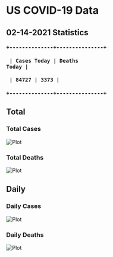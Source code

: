 # US COVID-19 Data
## 02-14-2021 Statistics
#### <pre> +--------------+---------------+ </pre>
#### <pre> | Cases Today  |  Deaths Today | </pre>
#### <pre> | 84727        |  3373         | </pre>
#### <pre> +--------------+---------------+ </pre>
## Total

### Total Cases
![Plot](https://github.com/drebrb/covid-19-data/blob/master/plots/US_Total_COVID-19_Cases.png)

### Total Deaths
![Plot](https://github.com/drebrb/covid-19-data/blob/master/plots/US_Total_COVID-19_Deaths.png)


## Daily 

### Daily Cases
![Plot](https://github.com/drebrb/covid-19-data/blob/master/plots/US_Daily_COVID-19_Cases.png)

### Daily Deaths
![Plot](https://github.com/drebrb/covid-19-data/blob/master/plots/US_Daily_COVID-19_Deaths.png)
